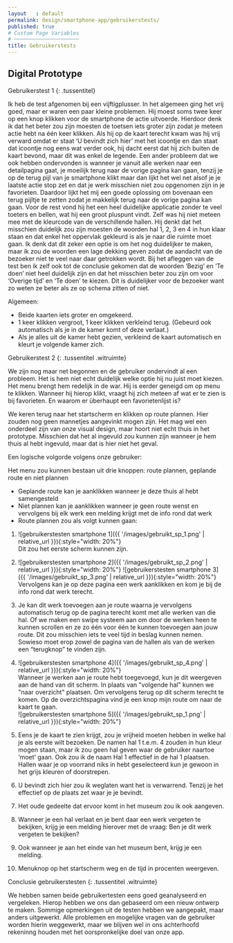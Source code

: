 ```yaml
---
layout   : default
permalink: design/smartphone-app/gebruikerstests/
published: true
# Custom Page Variables
# ─────────────────────
title: Gebruikerstests
---
```


Digital Prototype
-----------------

Gebruikerstest 1
{: .tussentitel}

Ik heb de test afgenomen bij een vijftigplusser. In het algemeen ging het vrij goed, maar er waren een paar kleine problemen. Hij moest soms twee keer op een knop klikken voor de smartphone de actie uitvoerde. Hierdoor denk ik dat het beter zou zijn moesten de toetsen iets groter zijn zodat je meteen actie hebt na één keer klikken. Als hij op de kaart terecht kwam was hij vrij verward omdat er staat ‘U bevindt zich hier’ met het icoontje en dan staat dat icoontje nog eens wat verder ook, hij dacht eerst dat hij 
zich buiten de kaart bevond, maar dit was enkel de legende. Een ander probleem dat we ook hebben ondervonden is wanneer je vanuit alle werken naar een detailpagina gaat, je moeilijk terug naar de vorige pagina kan gaan, tenzij je op de terug pijl van je smartphone klikt maar dan lijkt het wel net alsof je je laatste actie stop zet en dat je werk misschien niet zou opgenomen zijn in je favorieten. Daardoor lijkt het mij een goede oplossing om bovenaan een terug pijltje te zetten zodat je makkelijk terug naar de vorige pagina kan gaan. Voor de rest vond hij het een heel duidelijke applicatie zonder te veel toeters en bellen, wat hij een groot pluspunt vindt. Zelf was hij niet meteen mee met de kleurcode van de verschillende hallen. Hij denkt dat het misschien duidelijk zou zijn moesten de woorden hal 1, 2, 3 en 4 in hun klaar staan en dat enkel het oppervlak gekleurd is als je naar die ruimte moet gaan. Ik denk dat dit zeker een optie is om het nog duidelijker te maken, maar ik zou de woorden een lage dekking geven zodat de aandacht van de bezoeker niet te veel naar daar getrokken wordt. Bij het afleggen van de test ben ik zelf ook tot de conclusie gekomen dat de woorden ‘Bezig’ en ‘Te doen’ niet heel duidelijk zijn en dat het misschien beter zou zijn om voor ‘Overige tijd’ en ‘Te doen’ te kiezen. Dit is duidelijker voor de bezoeker want zo weten ze beter als ze op schema zitten of niet.

Algemeen:

* Beide kaarten iets groter en omgekeerd.
* 1 keer klikken vergroot, 1 keer klikken verkleind terug. (Gebeurd ook automatisch als je in de kamer komt of deze verlaat.)
* Als je alles uit de kamer hebt gezien, verkleind de kaart automatisch en kleurt je volgende kamer zich.

Gebruikerstest 2
{: .tussentitel .witruimte}

We zijn nog maar net begonnen en de gebruiker ondervindt al een probleem. Het is hem niet echt duidelijk welke optie hij nu juist moet kiezen. Het menu brengt hem redelijk in de war. Hij is eerder geneigd om op menu te klikken. Wanneer hij hierop klikt, vraagt hij zich meteen af wat er te zien is bij favorieten. En waarom er überhaupt een favorietenlijst is?

We keren terug naar het startscherm en klikken op route plannen. Hier zouden nog geen mannetjes aangevinkt mogen zijn. Het mag wel een onderdeel zijn van onze visual design, maar hoort niet echt thuis in het prototype. Misschien dat het al ingevuld zou kunnen zijn wanneer je hem thuis al hebt ingevuld, maar dat is hier niet het geval.

Een logische volgorde volgens onze gebruiker:

Het menu zou kunnen bestaan uit drie knoppen: route plannen, geplande route en niet plannen

* Geplande route kan je aanklikken wanneer je deze thuis al hebt samengesteld
* Niet plannen kan je aanklikken wanneer je geen route wenst en vervolgens bij elk werk een melding krijgt met de info rond dat werk
* Route plannen zou als volgt kunnen gaan:

1. ![gebruikerstesten smartphone 1]({{ '/images/gebruikt_sp_1.png' | relative_url }}){:style="width: 20%"} <br>Dit zou het eerste scherm kunnen zijn.

2. ![gebruikerstesten smartphone 2]({{ '/images/gebruikt_sp_2.png' | relative_url }}){:style="width: 20%"}
![gebruikerstesten smartphone 3]({{ '/images/gebruikt_sp_3.png' | relative_url }}){:style="width: 20%"} <br>Vervolgens kan je op deze pagina een werk aanklikken en kom je bij de info rond dat werk terecht.

3. Je kan dit werk toevoegen aan je route waarna je vervolgens automatisch terug op de pagina terecht komt met alle werken van die hal. Of we maken een swipe systeem aan om door de werken heen te kunnen scrollen en ze zo één voor één te kunnen toevoegen aan jouw route. Dit zou misschien iets te veel tijd in beslag kunnen nemen. Sowieso moet erop zowel de pagina van de hallen als van de werken een “terugknop” te vinden zijn.

4. ![gebruikerstesten smartphone 4]({{ '/images/gebruikt_sp_4.png' | relative_url }}){:style="width: 20%"}<br>Wanneer je werken aan je route hebt toegevoegd, kun je dit weergeven aan de hand van dit scherm. In plaats van "volgende hal" kunnen we "naar overzicht" plaatsen. Om vervolgens terug op dit scherm terecht te komen. Op de overzichtspagina vind je een knop mijn route om naar de kaart te gaan.<br>
![gebruikerstesten smartphone 5]({{ '/images/gebruikt_sp_1.png' | relative_url }}){:style="width: 20%"}

5. Eens je de kaart te zien krijgt, zou je vrijheid moeten hebben in welke hal je als eerste wilt bezoeken. De namen hal 1 t.e.m. 4 zouden in hun kleur mogen staan, maar ik zou geen hal geven waar de gebruiker naartoe ‘moet’ gaan. Ook zou ik de naam Hal 1 effectief in de hal 1 plaatsen. Hallen waar je op voorrand niks in hebt geselecteerd kun je gewoon in het grijs kleuren of doorstrepen.

6. U bevindt zich hier zou ik weglaten want het is verwarrend. Tenzij je het effectief op de plaats zet waar je je bevindt.

7. Het oude gedeelte dat ervoor komt in het museum zou ik ook aangeven.

8. Wanneer je een hal verlaat en je bent daar een werk vergeten te bekijken, krijg je een melding hierover met de vraag: Ben je dit werk vergeten te bekijken?

9. Ook wanneer je aan het einde van het museum bent, krijg je een melding.

10. Menuknop op het startscherm weg en de tijd in procenten weergeven.

Conclusie gebruikerstesten
{: .tussentitel .witruimte}

We hebben samen beide gebruikertesten eens goed geanalyseerd en vergeleken. Hierop hebben we ons dan gebaseerd om een nieuw ontwerp te maken. Sommige opmerkingen uit de testen hebben we aangepakt, maar anders uitgewerkt. Alle problemen en mogelijke vragen van de gebruiker worden hierin weggewerkt, maar we blijven wel in ons achterhoofd rekeninng houden met het oorspronkelijke doel van onze app.